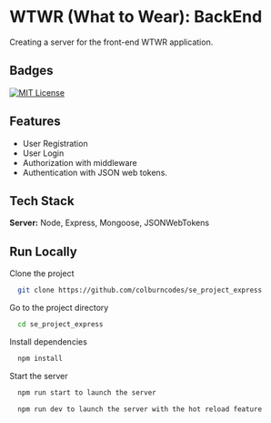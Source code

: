 
# WTWR (What to Wear): BackEnd

Creating a server for the front-end WTWR application.


## Badges

[![MIT License](https://img.shields.io/badge/License-MIT-green.svg)](https://choosealicense.com/licenses/mit/)



## Features

- User Registration
- User Login
- Authorization with middleware
- Authentication with JSON web tokens.


## Tech Stack

**Server:** Node, Express, Mongoose, JSONWebTokens


## Run Locally

Clone the project

```bash
  git clone https://github.com/colburncodes/se_project_express
```

Go to the project directory

```bash
  cd se_project_express
```

Install dependencies

```bash
  npm install
```

Start the server

```bash
  npm run start to launch the server
```

```bash
  npm run dev to launch the server with the hot reload feature
```

